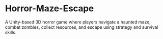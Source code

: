 # Horror-Maze-Escape
A Unity-based 3D horror game where players navigate a haunted maze, combat zombies, collect resources, and escape using strategy and survival skills.

